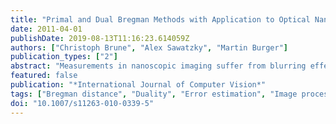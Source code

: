```yaml
---
title: "Primal and Dual Bregman Methods with Application to Optical Nanoscopy"
date: 2011-04-01
publishDate: 2019-08-13T11:16:23.614059Z
authors: ["Christoph Brune", "Alex Sawatzky", "Martin Burger"]
publication_types: ["2"]
abstract: "Measurements in nanoscopic imaging suffer from blurring effects modeled with different point spread functions (PSF). Some apparatus even have PSFs that are locally dependent on phase shifts. Additionally, raw data are affected by Poisson noise resulting from laser sampling and “photon counts” in fluorescence microscopy. In these applications standard reconstruction methods (EM, filtered backprojection) deliver unsatisfactory and noisy results. Starting from a statistical modeling in terms of a MAP likelihood estimation we combine the iterative EM algorithm with total variation (TV) regularization techniques to make an efficient use of a-priori information. Typically, TV-based methods deliver reconstructed cartoon images suffering from contrast reduction. We propose extensions to EM-TV, based on Bregman iterations and primal and dual inverse scale space methods, in order to obtain improved imaging results by simultaneous contrast enhancement. Besides further generalizations of the primal and dual scale space methods in terms of general, convex variational regularization methods, we provide error estimates and convergence rates for exact and noisy data. We illustrate the performance of our techniques on synthetic and experimental biological data."
featured: false
publication: "*International Journal of Computer Vision*"
tags: ["Bregman distance", "Duality", "Error estimation", "Image processing", "Imaging", "Inverse scale space", "Poisson noise"]
doi: "10.1007/s11263-010-0339-5"
---
```


